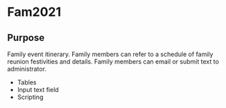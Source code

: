 # Fam2021
## Purpose 
Family event itinerary. Family members can refer to a schedule of family reunion festivities and details. Family members can email or submit text to administrator. 
* Tables
* Input text field
* Scripting

